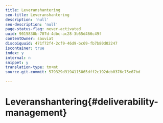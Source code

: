 ```yaml
---
title: Leveranshantering
seo-title: Leveranshantering
description: 'null'
seo-description: 'null'
page-status-flag: never-activated
uuid: 9015830b-707d-4dbc-ac28-3b65d466c49f
contentOwner: sauviat
discoiquuid: 471f72f4-2cf9-46d9-bc69-fb7b80d02247
iscontainer: true
index: y
internal: n
snippet: y
translation-type: tm+mt
source-git-commit: 579329d9194115065dff2c192deb0376c75e67bd

---
```



# Leveranshantering{#deliverability-management}

